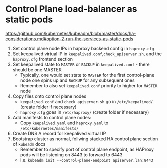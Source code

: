 # Control Plane load-balancer as static pods
https://github.com/kubernetes/kubeadm/blob/master/docs/ha-considerations.md#option-2-run-the-services-as-static-pods

1. Set control plane node IPs in haproxy backend config in `haproxy.cfg`
2. Set keepalived virtual IP in `keepalived.conf`,`check_apiserver.sh`, and the `haproxy.cfg` frontend section
3. Set keepalived state to `MASTER` or `BACKUP` in `keepalived.conf` - there should be one MASTER
    - Typically, one would set state to `MASTER` for the first control-plane node one spins up and `BACKUP` for any subsequent ones
    - Remember to also set `keepalived.conf` priority to higher for `MASTER` node
4. Copy files onto control plane nodes
    - `keepalived.conf` and `check_apiserver.sh` go in `/etc/keepalived/` (create folder if necessary)
    - `haproxy.cfg` goes in `/etc/haproxy/` (create folder if necessary)
5. Add manifests to control plane nodes:
    - Copy `keepalived.yaml` and `haproxy.yaml` to `/etc/kubernetes/manifests/`
6. Create DNS A record for keepalived virtual IP
7. Bootstrap cluster as normal, follwing stacked HA control plane section of `kubeadm` docs
    - Remember to specify port of control plane endpoint, as HAProxy pods will be listening on 8443 to forward to 6443
    - i.e. `kubeadm init --control-plane-endpoint apiserver.lan:8443`
